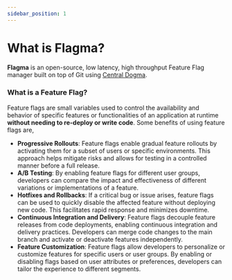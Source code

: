 ```yaml
---
sidebar_position: 1
---
```


# What is Flagma?

**Flagma** is an open-source, low latency, high throughput Feature Flag manager built on top of Git using [Central Dogma](https://line.github.io/centraldogma/).

### What is a Feature Flag?

Feature flags are small variables used to control the availability and behavior of specific features or functionalities of an application at runtime **without needing to re-deploy or write code**. Some benefits of using feature flags are,

- **Progressive Rollouts**: Feature flags enable gradual feature rollouts by activating them for a subset of users or specific environments. This approach helps mitigate risks and allows for testing in a controlled manner before a full release.
- **A/B Testing**: By enabling feature flags for different user groups, developers can compare the impact and effectiveness of different variations or implementations of a feature.
- **Hotfixes and Rollbacks**: If a critical bug or issue arises, feature flags can be used to quickly disable the affected feature without deploying new code. This facilitates rapid response and minimizes downtime.
- **Continuous Integration and Delivery**: Feature flags decouple feature releases from code deployments, enabling continuous integration and delivery practices. Developers can merge code changes to the main branch and activate or deactivate features independently.
- **Feature Customization**: Feature flags allow developers to personalize or customize features for specific users or user groups. By enabling or disabling flags based on user attributes or preferences, developers can tailor the experience to different segments.
